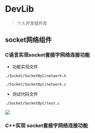 # DevLib

> 个人开发组件库

## socket网络组件

###  C语言实现socket套接字网络连接功能

- 功能实现文件

` ./Socket/SocketByC/network.h `

` ./Socket/SocketByC/network.c `

- 测试代码文件

`./Socket/SocketByC/test.c`

![]("./Socket/imgs/sockeTestByc.png")

###  C++实现 socket套接字网络连接功能


